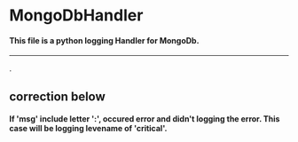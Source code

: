 # MongoDbHandler
#### This file is a python logging Handler for MongoDb.
***    
.    
## correction below
#### If 'msg' include letter ':',  occured error and didn't logging the error. This case will be logging levename of 'critical'.
